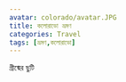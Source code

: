 ```yaml
---
avatar: colorado/avatar.JPG
title: কলোরাডো ভ্রমণ 
categories: Travel
tags: [ভ্রমণ,কলোরাডো]
---
```

গ্রীষ্মের ছুটি 

